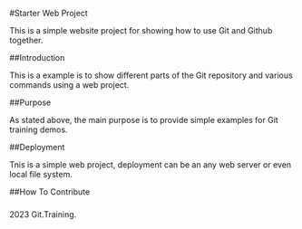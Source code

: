 #Starter Web Project

This is a simple website project for 
showing how to use Git and Github together.

##Introduction

This is a example is to show different parts
of the Git repository and various commands
using a web project.

##Purpose

As stated above, the main purpose is to provide simple examples for Git training demos.

##Deployment

Tnis is a simple web project, deployment can be an any web server or even local file system.

##How To Contribute

###

2023 Git.Training.